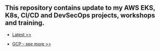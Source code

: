 ## This repository contains update to my AWS EKS, K8s, CI/CD and DevSecOps projects, workshops and training.

- [Latest >>](https://github.com/ChukwuemekaAham/cloud_aws_gcp_k8s_devops_projects/blob/main/more.md) 

- [GCP - see more >>](https://github.com/ChukwuemekaAham/Cloud-GCP-Projects/tree/main)




